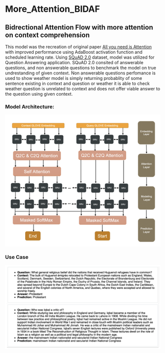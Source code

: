 # More_Attention_BIDAF
## Bidrectional Attention Flow with more attention on context comprehension
This model was the recreation of original paper [All you need is Attention](https://papers.nips.cc/paper/7181-attention-is-all-you-need.pdf) with improved performance using AdaBoost activation function and scheduled learning rate. Using [SQuAD 2.0](https://rajpurkar.github.io/SQuAD-explorer/) dataset, model was utilized for Question Answering application. SQuAD 2.0 consited of answerable questions, and non answerable questions to benchmark the model on true undrestanding of given context. Non answerable questions perfomance is used to show weather model is simply returning probablity of some sentence existing in context and question or weather it is able to check weather question is unrelated to context and does not offer viable answer to the question using given context. 
### Model Architecture: 
![Image of Model](https://github.com/sepehrfard/More_Attention_BIDAF/blob/master/images/Model.png)
### Use Case
![Image of Use Case](https://github.com/sepehrfard/More_Attention_BIDAF/blob/master/images/usecase.png)